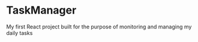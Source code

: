 # TaskManager
My first React project built for the purpose of monitoring and managing my daily tasks

